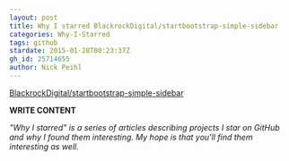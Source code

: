 ```yaml
---
layout: post
title: Why I starred BlackrockDigital/startbootstrap-simple-sidebar
categories: Why-I-Starred
tags: github
stardate: 2015-01-28T00:23:37Z
gh_id: 25714655
author: Nick Peihl
---
```


[BlackrockDigital/startbootstrap-simple-sidebar](https://github.com/BlackrockDigital/startbootstrap-simple-sidebar)

**WRITE CONTENT**

*"Why I starred" is a series of articles describing projects I star on GitHub and why I found them interesting. My hope is that you'll find them interesting as well.*

